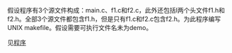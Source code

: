 假设程序有3个源文件构成：main.c、f1.c和f2.c，此外还包括l两个头文件f1.h和f2.h。全部3个源文件都包含f1.h，但是只有f1.c和f2.c包含f2.h。为此程序编写UNIX makefile。假设需要可执行文件名未为demo。

见[程序](./dir_ex_07)